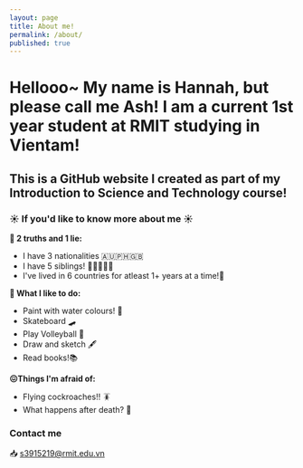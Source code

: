 ```yaml
---
layout: page
title: About me!
permalink: /about/
published: true
---
```


# Hellooo~ My name is Hannah, but please call me Ash!  I am a current 1st year student at RMIT studying in Vientam!

## This is a GitHub website I created as part of my Introduction to Science and Technology course!



### ☀️ If you'd like to know more about me ☀️

**🤫 2 truths and 1 lie:**
- I have 3 nationalities 🇦🇺🇵🇭🇬🇧
- I have 5 siblings! 👦👦👦👦👦
- I've lived in 6 countries for atleast 1+ years at a time!🛫


**🤗 What I like to do:**
- Paint with water colours! 🎨
- Skateboard 🛹
- Play Volleyball 🏐
- Draw and sketch 🖋️
- Read books!📚


**😖Things I'm afraid of:**
- Flying cockroaches!! 🪳
- What happens after death? 🤔


### Contact me

📥 [s3915219@rmit.edu.vn](mailto:s3915219@rmit.edu.vn)

